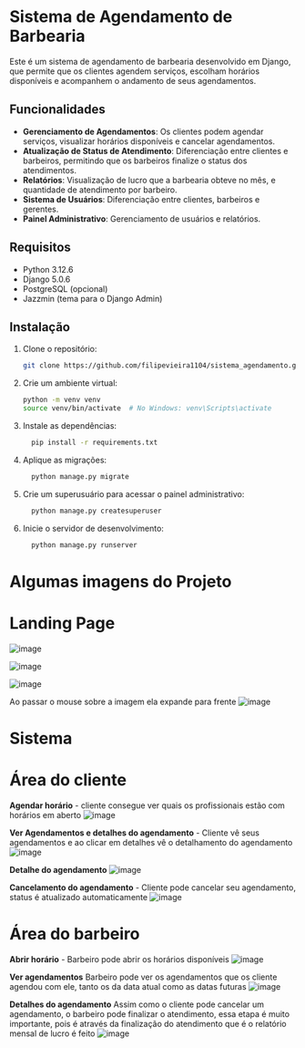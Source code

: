 # Sistema de Agendamento de Barbearia

Este é um sistema de agendamento de barbearia desenvolvido em Django, que permite que os clientes agendem serviços, escolham horários disponíveis e acompanhem o andamento de seus agendamentos. 

## Funcionalidades

- **Gerenciamento de Agendamentos**: Os clientes podem agendar serviços, visualizar horários disponíveis e cancelar agendamentos.
- **Atualização de Status de Atendimento**: Diferenciação entre clientes e barbeiros, permitindo que os barbeiros finalize o status dos atendimentos.
- **Relatórios**: Visualização de lucro que a barbearia obteve no mês, e quantidade de atendimento por barbeiro.
- **Sistema de Usuários**: Diferenciação entre clientes, barbeiros e gerentes.
- **Painel Administrativo**: Gerenciamento de usuários e relatórios.

## Requisitos

- Python 3.12.6
- Django 5.0.6
- PostgreSQL (opcional)
- Jazzmin (tema para o Django Admin)

## Instalação

1. Clone o repositório:

   ```bash
   git clone https://github.com/filipevieira1104/sistema_agendamento.git

2. Crie um ambiente virtual:
   ```bash
   python -m venv venv
   source venv/bin/activate  # No Windows: venv\Scripts\activate

3. Instale as dependências:
   ````bash
     pip install -r requirements.txt

4. Aplique as migrações:
   ````bash
     python manage.py migrate

5. Crie um superusuário para acessar o painel administrativo:
   ````bash
     python manage.py createsuperuser

5. Inicie o servidor de desenvolvimento:
   ````bash
     python manage.py runserver

# Algumas imagens do Projeto

# Landing Page
![image](https://github.com/user-attachments/assets/01c0498c-8f70-4cc2-9913-5274133b8776)

![image](https://github.com/user-attachments/assets/6e288049-9605-4843-9962-17ee6bac9784)

![image](https://github.com/user-attachments/assets/a522537f-0ee4-4b93-8975-d788eeaeb609)

Ao passar o mouse sobre a imagem ela expande para frente
![image](https://github.com/user-attachments/assets/8e746d51-737d-444b-b8a5-25cb2b676846)

# Sistema

# Área do cliente

**Agendar horário** - 
cliente consegue ver quais os profissionais estão com horários em aberto
![image](https://github.com/user-attachments/assets/eec88f3d-8917-4db9-bb26-3d5987d83315)

**Ver Agendamentos e detalhes do agendamento** -
Cliente vê seus agendamentos e ao clicar em detalhes vê o detalhamento do agendamento
![image](https://github.com/user-attachments/assets/a556cae6-69b4-4a50-9d57-2767dfcfbf57)

**Detalhe do agendamento**
![image](https://github.com/user-attachments/assets/9b7c2f37-9e4f-46df-a87d-4e177d1fc45d)

**Cancelamento do agendamento** -
Cliente pode cancelar seu agendamento, status é atualizado automaticamente
![image](https://github.com/user-attachments/assets/923d6daf-b80a-487d-be71-f62e4f814473)

# Área do barbeiro

**Abrir horário** -
Barbeiro pode abrir os horários disponíveis
![image](https://github.com/user-attachments/assets/ba2be9f7-2a9d-43a6-bb5c-8868ae9f36cf)

**Ver agendamentos**
Barbeiro pode ver os agendamentos que os cliente agendou com ele, tanto os da data atual como as datas futuras
![image](https://github.com/user-attachments/assets/e7c238e5-4b8f-4004-82b9-15e56b0c6b1f)

**Detalhes do agendamento**
Assim como o cliente pode cancelar um agendamento, o barbeiro pode finalizar o atendimento, essa etapa é muito importante, pois é através da finalização do atendimento que é o relatório mensal de lucro é feito
![image](https://github.com/user-attachments/assets/dffca4b2-3564-4988-8add-e8c8a64bb53d)
